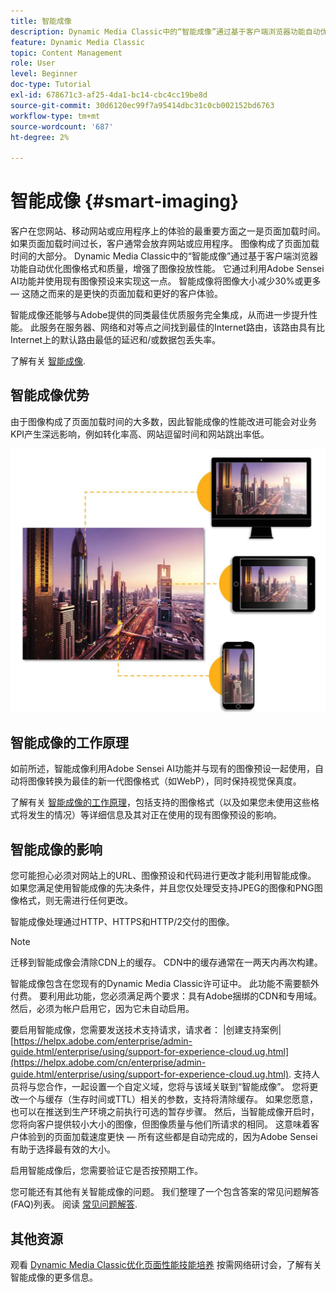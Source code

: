 ```yaml
---
title: 智能成像
description: Dynamic Media Classic中的“智能成像”通过基于客户端浏览器功能自动优化图像格式和质量，增强了图像投放性能。 它通过利用Adobe Sensei AI功能并使用现有图像预设来实现这一点。 详细了解智能成像，以及如何使用智能成像通过更快的页面加载提供更好的客户体验。
feature: Dynamic Media Classic
topic: Content Management
role: User
level: Beginner
doc-type: Tutorial
exl-id: 678671c3-af25-4da1-bc14-cbc4cc19be8d
source-git-commit: 30d6120ec99f7a95414dbc31c0cb002152bd6763
workflow-type: tm+mt
source-wordcount: '687'
ht-degree: 2%

---
```


# 智能成像 {#smart-imaging}

客户在您网站、移动网站或应用程序上的体验的最重要方面之一是页面加载时间。 如果页面加载时间过长，客户通常会放弃网站或应用程序。 图像构成了页面加载时间的大部分。 Dynamic Media Classic中的“智能成像”通过基于客户端浏览器功能自动优化图像格式和质量，增强了图像投放性能。 它通过利用Adobe Sensei AI功能并使用现有图像预设来实现这一点。 智能成像将图像大小减少30%或更多 — 这随之而来的是更快的页面加载和更好的客户体验。

智能成像还能够与Adobe提供的同类最佳优质服务完全集成，从而进一步提升性能。 此服务在服务器、网络和对等点之间找到最佳的Internet路由，该路由具有比Internet上的默认路由最低的延迟和/或数据包丢失率。

了解有关 [智能成像](https://experienceleague.adobe.com/docs/experience-manager-65/assets/dynamic/imaging-faq.html).

## 智能成像优势

由于图像构成了页面加载时间的大多数，因此智能成像的性能改进可能会对业务KPI产生深远影响，例如转化率高、网站逗留时间和网站跳出率低。

![图像](assets/smart-imaging/smart-imaging-1.png)

## 智能成像的工作原理

如前所述，智能成像利用Adobe Sensei AI功能并与现有的图像预设一起使用，自动将图像转换为最佳的新一代图像格式（如WebP），同时保持视觉保真度。

了解有关 [智能成像的工作原理](https://experienceleague.adobe.com/docs/experience-manager-65/assets/dynamic/imaging-faq.html#how-does-smart-imaging-work)，包括支持的图像格式（以及如果您未使用这些格式将发生的情况）等详细信息及其对正在使用的现有图像预设的影响。

## 智能成像的影响

您可能担心必须对网站上的URL、图像预设和代码进行更改才能利用智能成像。 如果您满足使用智能成像的先决条件，并且您仅处理受支持JPEG的图像和PNG图像格式，则无需进行任何更改。

智能成像处理通过HTTP、HTTPS和HTTP/2交付的图像。

>[!NOTE]
>
>迁移到智能成像会清除CDN上的缓存。 CDN中的缓存通常在一两天内再次构建。

智能成像包含在您现有的Dynamic Media Classic许可证中。 此功能不需要额外付费。 要利用此功能，您必须满足两个要求：具有Adobe捆绑的CDN和专用域。 然后，必须为帐户启用它，因为它未自动启用。

要启用智能成像，您需要发送技术支持请求，请求者： |创建支持案例| [https://helpx.adobe.com/enterprise/admin-guide.html/enterprise/using/support-for-experience-cloud.ug.html](https://helpx.adobe.com/cn/enterprise/admin-guide.html/enterprise/using/support-for-experience-cloud.ug.html). 支持人员将与您合作，一起设置一个自定义域，您将与该域关联到“智能成像”。 您将更改一个与缓存（生存时间或TTL）相关的参数，支持将清除缓存。 如果您愿意，也可以在推送到生产环境之前执行可选的暂存步骤。 然后，当智能成像开启时，您将向客户提供较小大小的图像，但图像质量与他们所请求的相同。 这意味着客户体验到的页面加载速度更快 — 所有这些都是自动完成的，因为Adobe Sensei有助于选择最有效的大小。

启用智能成像后，您需要验证它是否按预期工作。

您可能还有其他有关智能成像的问题。 我们整理了一个包含答案的常见问题解答(FAQ)列表。 阅读 [常见问题解答](https://experienceleague.adobe.com/docs/experience-manager-65/assets/dynamic/imaging-faq.html).

## 其他资源

观看 [Dynamic Media Classic优化页面性能技能培养](https://seminars.adobeconnect.com/pzc1gw0cihpv) 按需网络研讨会，了解有关智能成像的更多信息。
